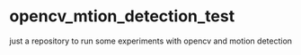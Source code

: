 # opencv_mtion_detection_test
just a repository to run some experiments with opencv and motion detection
